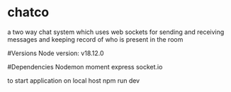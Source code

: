 # chatco
a two way chat system which uses web sockets for sending and receiving messages and keeping record of who is present in the room

#Versions
Node version: v18.12.0

#Dependencies
Nodemon
moment
express
socket.io

to start application on local host
npm run dev

